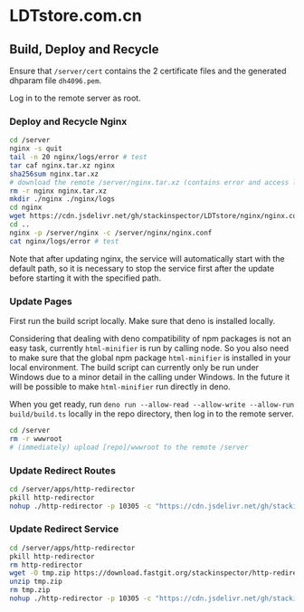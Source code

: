# LDTstore.com.cn

## Build, Deploy and Recycle

Ensure that `/server/cert` contains the 2 certificate files and the generated dhparam file `dh4096.pem`.

Log in to the remote server as root.

### Deploy and Recycle Nginx

```bash
cd /server
nginx -s quit
tail -n 20 nginx/logs/error # test
tar caf nginx.tar.xz nginx
sha256sum nginx.tar.xz
# download the remote /server/nginx.tar.xz (contains error and access log)
rm -r nginx nginx.tar.xz
mkdir ./nginx ./nginx/logs
cd nginx
wget https://cdn.jsdelivr.net/gh/stackinspector/LDTstore/nginx/nginx.conf
cd ..
nginx -p /server/nginx -c /server/nginx/nginx.conf
cat nginx/logs/error # test
```

Note that after updating nginx, the service will automatically start with the default path, so it is necessary to stop the service first after the update before starting it with the specified path.

### Update Pages

First run the build script locally. Make sure that deno is installed locally.

Considering that dealing with deno compatibility of npm packages is not an easy task, currently `html-minifier` is run by calling node. So you also need to make sure that the global npm package `html-minifier` is installed in your local environment. The build script can currently only be run under Windows due to a minor detail in the calling under Windows. In the future it will be possible to make `html-minifier` run directly in deno.

When you get ready, run `deno run --allow-read --allow-write --allow-run build/build.ts` locally in the repo directory, then log in to the remote server.

```bash
cd /server
rm -r wwwroot
# (immediately) upload [repo]/wwwroot to the remote /server
```

### Update Redirect Routes

```bash
cd /server/apps/http-redirector
pkill http-redirector
nohup ./http-redirector -p 10305 -c "https://cdn.jsdelivr.net/gh/stackinspector/LDTstore/app/redirect/redirect" &
```

### Update Redirect Service

```bash
cd /server/apps/http-redirector
pkill http-redirector
rm http-redirector
wget -O tmp.zip https://download.fastgit.org/stackinspector/http-redirector/releases/download/[version]/http-redirector_[version]_x86_64-unknown-linux-musl.zip
unzip tmp.zip
rm tmp.zip
nohup ./http-redirector -p 10305 -c "https://cdn.jsdelivr.net/gh/stackinspector/LDTstore/app/redirect/redirect" &
```
